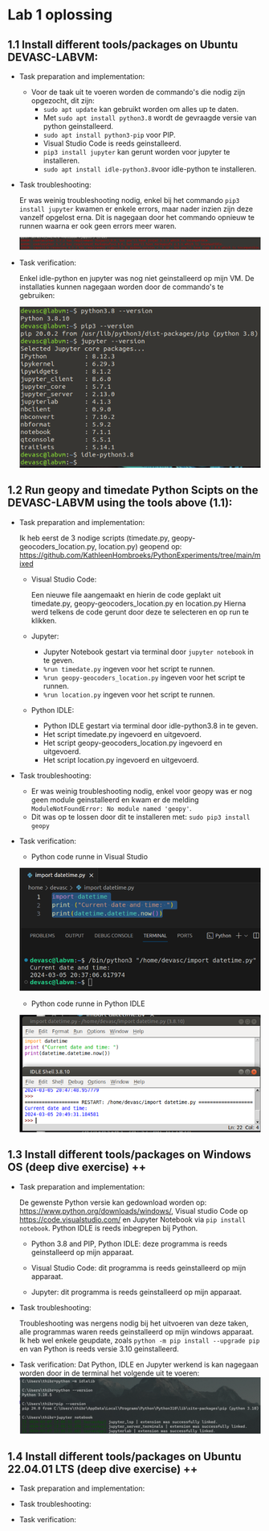 # Lab 1 oplossing

## 1.1 Install different tools/packages on Ubuntu DEVASC-LABVM:

- Task preparation and implementation:

	- Voor de taak uit te voeren worden de commando's die nodig zijn opgezocht, dit zijn:
        - `sudo apt update` kan gebruikt worden om alles up te daten.
        - Met `sudo apt install python3.8` wordt de gevraagde versie van python geinstalleerd.
        - `sudo apt install python3-pip` voor PIP.
        - Visual Studio Code is reeds geinstalleerd.
        - `pip3 install jupyter` kan gerunt worden voor jupyter te installeren.
        - `sudo apt install idle-python3.8`voor idle-python te installeren.


- Task troubleshooting:

    Er was weinig troubleshooting nodig, enkel bij het commando `pip3 install jupyter` kwamen er enkele errors, maar nader inzien zijn deze vanzelf opgelost erna.
    Dit is nagegaan door het commando opnieuw te runnen waarna er ook geen errors meer waren.

    ![Screenshot van Errors](/afbeeldingen/Lab1_1.1.png)


- Task verification:

    Enkel idle-python en jupyter was nog niet geinstalleerd op mijn VM.
    De installaties kunnen nagegaan worden door de commando's te gebruiken:

    ![verificatie installatie](/afbeeldingen/lab1_2.png)




## 1.2 Run geopy and timedate Python Scipts on the DEVASC-LABVM using the tools above (1.1):

- Task preparation and implementation:

    Ik heb eerst de 3 nodige scripts (timedate.py, geopy-geocoders_location.py, location.py) geopend op: https://github.com/KathleenHombroeks/PythonExperiments/tree/main/mixed

    - Visual Studio Code:

        Een nieuwe file aangemaakt en hierin de code geplakt uit timedate.py, geopy-geocoders_location.py en location.py
        Hierna werd telkens de code gerunt door deze te selecteren en op run te klikken.

    - Jupyter:

    	- Jupyter Notebook gestart via terminal door `jupyter notebook` in te geven.
		- `%run timedate.py` ingeven voor het script te runnen.
		- `%run geopy-geocoders_location.py` ingeven voor het script te runnen.
        - `%run location.py` ingeven voor het script te runnen.

    - Python IDLE:

    	- Python IDLE gestart via terminal door idle-python3.8 in te geven.
		- Het script timedate.py ingevoerd en uitgevoerd.
		- Het script geopy-geocoders_location.py ingevoerd en uitgevoerd.
		- Het script location.py ingevoerd en uitgevoerd.


- Task troubleshooting:

    - Er was weinig troubleshooting nodig, enkel voor geopy was er nog geen module geinstalleerd en kwam er de melding `ModuleNotFoundError: No module named 'geopy'`.
    - Dit was op te lossen door dit te installeren met: `sudo pip3 install geopy`


- Task verification:

    - Python code runne in Visual Studio

    ![Python code in visual studio](/afbeeldingen/lab1_1.2.png)

    - Python code runne in Python IDLE

    ![Python code in Python IDLE](/afbeeldingen/lab1_1.3.png)




## 1.3 Install different tools/packages on Windows OS (deep dive exercise) ++

- Task preparation and implementation:

    De gewenste Python versie kan gedownload worden op: https://www.python.org/downloads/windows/, Visual studio Code op https://code.visualstudio.com/ en Jupyter Notebook via `pip install notebook`. Python IDLE is reeds inbegrepen bij Python.
    
    - Python 3.8 and PIP, Python IDLE: deze programma is reeds geinstalleerd op mijn apparaat.

    
    - Visual Studio Code: dit programma is reeds geinstalleerd op mijn apparaat.


    - Jupyter: dit programma is reeds geinstalleerd op mijn apparaat.


- Task troubleshooting:

    Troubleshooting was nergens nodig bij het uitvoeren van deze taken, alle programmas waren reeds geinstalleerd op mijn windows apparaat.
    Ik heb wel enkele geupdate, zoals `python -m pip install --upgrade pip` en van Python is reeds versie 3.10 geinstalleerd.


- Task verification:
    Dat Python, IDLE en Jupyter werkend is kan nagegaan worden door in de terminal het volgende uit te voeren:
    ![Verificate 1.3](/afbeeldingen/lab1_1.4.png)





## 1.4 Install different tools/packages on Ubuntu 22.04.01 LTS (deep dive exercise) ++

- Task preparation and implementation:



- Task troubleshooting:



- Task verification: